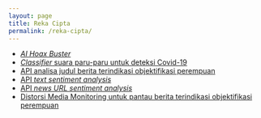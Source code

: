 ```yaml
---
layout: page
title: Reka Cipta
permalink: /reka-cipta/
---
```


<ul>
                <li><a href="https://hoaxbuster.ai" target="_blank"><i>AI Hoax Buster</i> </a></li>
                <li><a href="https://nisbi.co.id/covidsound" target="_blank"><i>Classifier</i> suara paru-paru untuk deteksi Covid-19</a></li>
                <li><a href="https://rapidapi.com/textsla-textsla-default/api/analisis-judul-berita-objektifikasi-perempuan/" target="_blank">API analisa judul berita terindikasi objektifikasi perempuan</a></li>
                <li><a href="https://rapidapi.com/textsla-textsla-default/api/sentiment-analysis-api4/" target="_blank">API <i>text sentiment analysis</i></a><a></a></li><a>
                </a><li><a></a><a href="https://rapidapi.com/textsla-textsla-default/api/news-sentiment2/" target="_blank">API <i>news URL sentiment analysis</i></a><a></a></li><a>
                </a><li><a></a><a href="https://distorsimediamonitoring.web.app" target="_blank">Distorsi Media Monitoring untuk pantau berita terindikasi objektifikasi perempuan</a><a></a></li><a>
            </a></ul>


